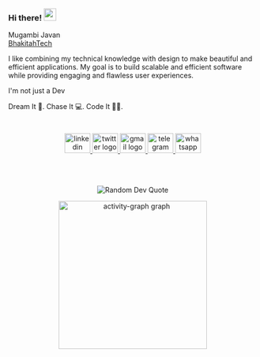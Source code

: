 ### Hi there! <img src="https://emojis.slackmojis.com/emojis/images/1536351075/4594/blob-wave.gif" width="25"/>
<div align="left">
 Mugambi Javan <br>
<a href="https://bhakitah-tech.vercel.app/" target="_blank">BhakitahTech</a>
 <br>
<p>I like combining my technical knowledge with design to make beautiful and efficient applications. My goal is to build scalable and efficient software while providing engaging and flawless user experiences.</p>
 <p align="left">I'm not just a Dev</p>

Dream It 💫.  Chase It 💻.  Code It 👨‍💻.<br>
<br clear="both">

###
</div>

###

<div align="center">
  <a href="https://www.linkedin.com/in/javan-mugambi-2351a81b0/" target="_blank">
    <img src="https://raw.githubusercontent.com/maurodesouza/profile-readme-generator/master/src/assets/icons/social/linkedin/default.svg" width="52" height="40" alt="linkedin logo"  />
  </a>
  <a href="https://twitter.com/mugambi_javan" target="_blank">
    <img src="https://raw.githubusercontent.com/maurodesouza/profile-readme-generator/master/src/assets/icons/social/twitter/default.svg" width="52" height="40" alt="twitter logo"  />
  </a>
  <a href="mugambijavan@gmail.com" target="_blank">
    <img src="https://raw.githubusercontent.com/maurodesouza/profile-readme-generator/master/src/assets/icons/social/gmail/default.svg" width="52" height="40" alt="gmail logo"  />
  </a>
  <a href="https://t.me/KamiriJavan" target="_blank">
    <img src="https://raw.githubusercontent.com/maurodesouza/profile-readme-generator/master/src/assets/icons/social/telegram/default.svg" width="52" height="40" alt="telegram logo"  />
  </a>
  <a href="https://wa.me/+254727761646" target="_blank">
    <img src="https://raw.githubusercontent.com/maurodesouza/profile-readme-generator/master/src/assets/icons/social/whatsapp/default.svg" width="52" height="40" alt="whatsapp logo"  />
  </a>
</div>

###

<br clear="both">


###

<p align="center">
  <img src="https://quotes-github-readme.vercel.app/api?type=vertical&theme=dark" alt="Random Dev Quote">
</p>

<div align="center">
  <img src="https://github-readme-activity-graph.vercel.app/graph?username=mugambijavan&radius=16&theme=react&area=true&order=5" height="300" alt="activity-graph graph"  />
</div>

